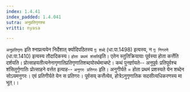 ```yaml
---
index: 1.4.41
index_padded: 1.4.041
sutra: अनुप्रतिगृणश्च
vritti: nyasa

---
```

`अनुप्रतिगृणः` इति श्नाप्रत्ययेन निर्देशात् र्क्यादिपठितस्य `गृ़ शब्दे` (धा.पा.1498) इत्यस्य, न `गृ़ निगरणे` (धा.पा.1410) इत्यस्य तौदादिकस्य। `होता प्रथमं शंसति`इति। एतेन स्तुतिक्रियायाः पूर्वस्या होता कर्त्तेति दर्शयति। प्रोत्साहयतीत्यनेनागृणातिप्रतिगृणातिशब्दयोरर्थमाचष्टे। कथं पुनर्ज्ञायते-- अनुपूर्वः प्रतिपूर्वश्च शंसितुर्गृणातिः प्रोत्साहने वर्त्तत इत्याह-- `अनुगरः प्रतिगरः` इति। अनुगीर्यते = होता प्रथमं प्रशस्यते येन शब्देन सोऽयमनुगरः। एवं प्रतिगीर्यते येन स प्रतिगरः। पूर्वसय् कर्त्तेत्येव, होत्रेऽनुगृणातिक सदसीत्यधिकरणस्य मा भूत्।।